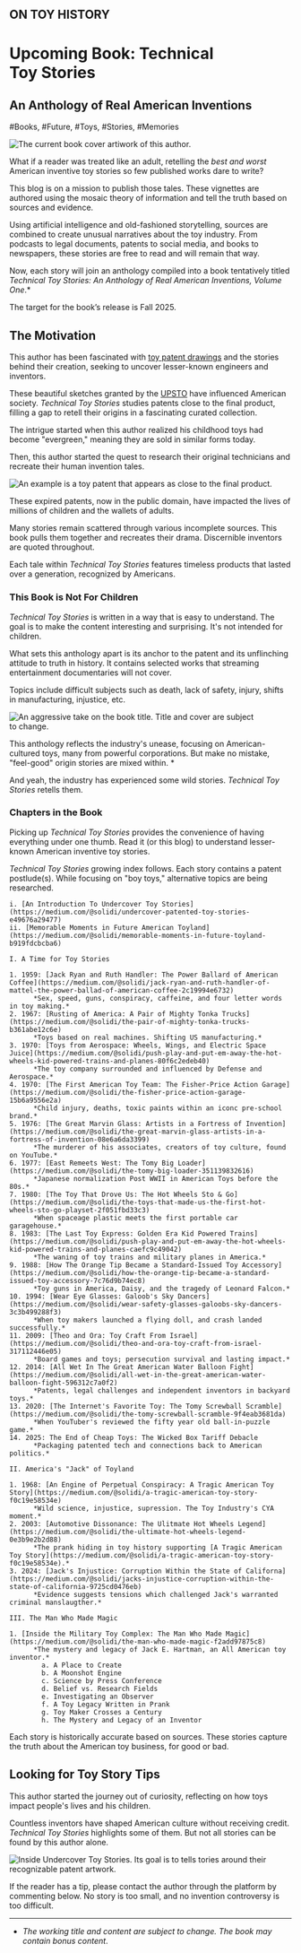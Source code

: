 ## ON TOY HISTORY
# Upcoming Book: Technical Toy Stories
## An Anthology of Real American Inventions

#Books, #Future, #Toys, #Stories, #Memories

![The current book cover artiwork of this author.](images/83-01c.jpeg)

What if a reader was treated like an adult, retelling the *best and worst* American inventive toy stories so few published works dare to write?

This blog is on a mission to publish those tales. These vignettes are authored using the mosaic theory of information and tell the truth based on sources and evidence.

Using artificial intelligence and old-fashioned storytelling, sources are combined to create unusual narratives about the toy industry. From podcasts to legal documents, patents to social media, and books to newspapers, these stories are free to read and will remain that way.

Now, each story will join an anthology compiled into a book tentatively titled *Technical Toy Stories: An Anthology of Real American Inventions, Volume One*.*

The target for the book’s release is Fall 2025.

## The Motivation

This author has been fascinated with [toy patent drawings](https://ipwatchdog.com/2018/12/23/iconic-patented-toys-games/id=91631/) and the stories behind their creation, seeking to uncover lesser-known engineers and inventors.

These beautiful sketches granted by the [UPSTO](https://www.uspto.gov/) have influenced American society. *Technical Toy Stories* studies patents close to the final product, filling a gap to retell their origins in a fascinating curated collection.

The intrigue started when this author realized his childhood toys had become "evergreen," meaning they are sold in similar forms today.

Then, this author started the quest to research their original technicians and recreate their human invention tales.

![An example is a toy patent that appears as close to the final product.](images/83-02.jpeg)

These expired patents, now in the public domain, have impacted the lives of millions of children and the wallets of adults.

Many stories remain scattered through various incomplete sources. This book pulls them together and recreates their drama. Discernible inventors are quoted throughout.

Each tale within *Technical Toy Stories* features timeless products that lasted over a generation, recognized by Americans.

### This Book is Not For Children

*Technical Toy Stories* is written in a way that is easy to understand. The goal is to make the content interesting and surprising. It's not intended for children.

What sets this anthology apart is its anchor to the patent and its unflinching attitude to truth in history. It contains selected works that streaming entertainment documentaries will not cover.

Topics include difficult subjects such as death, lack of safety, injury, shifts in manufacturing, injustice, etc.

![An aggressive take on the book title. Title and cover are subject to change.](images/83-03a.jpeg)

This anthology reflects the industry's unease, focusing on American-cultured toys, many from powerful corporations. But make no mistake, "feel-good" origin stories are mixed within. *

And yeah, the industry has experienced some wild stories. *Technical Toy Stories* retells them.

### Chapters in the Book

Picking up *Technical Toy Stories* provides the convenience of having everything under one thumb. Read it (or this blog) to understand lesser-known American inventive toy stories.

*Technical Toy Stories* growing index follows. Each story contains a patent postlude(s). While focusing on "boy toys," alternative topics are being researched.

```
i. [An Introduction To Undercover Toy Stories](https://medium.com/@solidi/undercover-patented-toy-stories-e49676a29477)
ii. [Memorable Moments in Future American Toyland](https://medium.com/@solidi/memorable-moments-in-future-toyland-b919fdcbcba6)

I. A Time for Toy Stories

1. 1959: [Jack Ryan and Ruth Handler: The Power Ballard of American Coffee](https://medium.com/@solidi/jack-ryan-and-ruth-handler-of-mattel-the-power-ballad-of-american-coffee-2c19994e6732)
      *Sex, speed, guns, conspiracy, caffeine, and four letter words in toy making.*
2. 1967: [Rusting of America: A Pair of Mighty Tonka Trucks](https://medium.com/@solidi/the-pair-of-mighty-tonka-trucks-b361abe12c6e)
      *Toys based on real machines. Shifting US manufacturing.*
3. 1970: [Toys from Aerospace: Wheels, Wings, and Electric Space Juice](https://medium.com/@solidi/push-play-and-put-em-away-the-hot-wheels-kid-powered-trains-and-planes-80f6c2edeb40)
      *The toy company surrounded and influenced by Defense and Aerospace.*
4. 1970: [The First American Toy Team: The Fisher-Price Action Garage](https://medium.com/@solidi/the-fisher-price-action-garage-15b6a9556e2a)
      *Child injury, deaths, toxic paints within an iconc pre-school brand.*
5. 1976: [The Great Marvin Glass: Artists in a Fortress of Invention](https://medium.com/@solidi/the-great-marvin-glass-artists-in-a-fortress-of-invention-08e6a6da3399)
      *The murderer of his associates, creators of toy culture, found on YouTube.*
6. 1977: [East Remeets West: The Tomy Big Loader](https://medium.com/@solidi/the-tomy-big-loader-351139832616)
      *Japanese normalization Post WWII in American Toys before the 80s.*
7. 1980: [The Toy That Drove Us: The Hot Wheels Sto & Go](https://medium.com/@solidi/the-toys-that-made-us-the-first-hot-wheels-sto-go-playset-2f051fbd33c3)
      *When spaceage plastic meets the first portable car garagehouse.*
8. 1983: [The Last Toy Express: Golden Era Kid Powered Trains](https://medium.com/@solidi/push-play-and-put-em-away-the-hot-wheels-kid-powered-trains-and-planes-caefc9c49042)
      *The waning of toy trains and military planes in America.*
9. 1988: [How The Orange Tip Became a Standard-Issued Toy Accessory](https://medium.com/@solidi/how-the-orange-tip-became-a-standard-issued-toy-accessory-7c76d9b74ec8)
      *Toy guns in America, Daisy, and the tragedy of Leonard Falcon.*
10. 1994: [Wear Eye Glasses: Galoob's Sky Dancers](https://medium.com/@solidi/wear-safety-glasses-galoobs-sky-dancers-3c3b499288f3)
      *When toy makers launched a flying doll, and crash landed successfully.*
11. 2009: [Theo and Ora: Toy Craft From Israel](https://medium.com/@solidi/theo-and-ora-toy-craft-from-israel-317112446e05)
      *Board games and toys; persecution survival and lasting impact.*
12. 2014: [All Wet In The Great American Water Balloon Fight](https://medium.com/@solidi/all-wet-in-the-great-american-water-balloon-fight-596312c7a0f2)
      *Patents, legal challenges and independent inventors in backyard toys.*
13. 2020: [The Internet's Favorite Toy: The Tomy Screwball Scramble](https://medium.com/@solidi/the-tomy-screwball-scramble-9f4eab3681da)
      *When YouTuber's reviewed the fifty year old ball-in-puzzle game.*
14. 2025: The End of Cheap Toys: The Wicked Box Tariff Debacle
      *Packaging patented tech and connections back to American politics.*

II. America's "Jack" of Toyland

1. 1968: [An Engine of Perpetual Conspiracy: A Tragic American Toy Story](https://medium.com/@solidi/a-tragic-american-toy-story-f0c19e58534e)
      *Wild science, injustice, supression. The Toy Industry's CYA moment.*
2. 2003: [Automotive Dissonance: The Ulitmate Hot Wheels Legend](https://medium.com/@solidi/the-ultimate-hot-wheels-legend-0e3b9e2b2d88)
      *The prank hiding in toy history supporting [A Tragic American Toy Story](https://medium.com/@solidi/a-tragic-american-toy-story-f0c19e58534e).*
3. 2024: [Jack's Injustice: Corruption Within the State of Californa](https://medium.com/@solidi/jacks-injustice-corruption-within-the-state-of-california-9725cd0476eb)
      *Evidence suggests tensions which challenged Jack's warranted criminal manslaugther.*

III. The Man Who Made Magic

1. [Inside the Military Toy Complex: The Man Who Made Magic](https://medium.com/@solidi/the-man-who-made-magic-f2add97875c8)
      *The mystery and legacy of Jack E. Hartman, an All American toy inventor.*
        a. A Place to Create
        b. A Moonshot Engine
        c. Science by Press Conference
        d. Belief vs. Research Fields
        e. Investigating an Observer
        f. A Toy Legacy Written in Prank
        g. Toy Maker Crosses a Century
        h. The Mystery and Legacy of an Inventor
```

Each story is historically accurate based on sources. These stories capture the truth about the American toy business, for good or bad.

## Looking for Toy Story Tips

This author started the journey out of curiosity, reflecting on how toys impact people's lives and his children.

Countless inventors have shaped American culture without receiving credit. *Technical Toy Stories* highlights some of them. But not all stories can be found by this author alone.

![Inside Undercover Toy Stories. Its goal is to tells tories around their recognizable patent artwork.](images/83-04a.jpeg)

If the reader has a tip, please contact the author through the platform by commenting below. No story is too small, and no invention controversy is too difficult.

---

* *The working title and content are subject to change. The book may contain bonus content*.